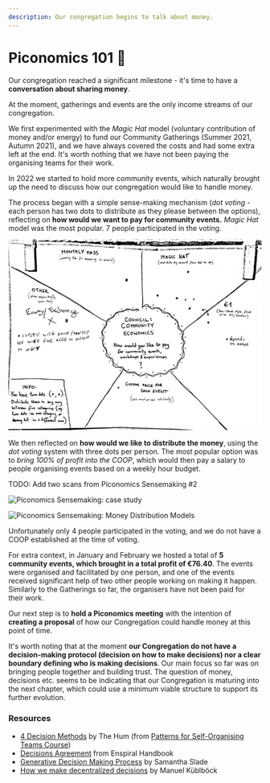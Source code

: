 ```yaml
---
description: Our congregation begins to talk about money.
---
```


# Piconomics 101 🍪

Our congregation reached a significant milestone - it's time to have a **conversation about sharing money**.

At the moment, gatherings and events are the only income streams of our congregation.

We first experimented with the *Magic Hat* model (voluntary contribution of money and/or energy) to fund our Community Gatherings (Summer 2021, Autumn 2021), and we have always covered the costs and had some extra left at the end. It's worth nothing that we have not been paying the organising teams for their work.

In 2022 we started to hold more community events, which naturally brought up the need to discuss how our congregation would like to handle money.

The process began with a simple sense-making mechanism (*dot voting* - each person has two dots to distribute as they please between the options), reflecting on **how would we want to pay for community events.** *Magic Hat* model was the most popular. 7 people participated in the voting.

![Piconomics Sensemaking: How to Pay for Events](../.gitbook/assets/piconomics-events.jpg)

We then reflected on **how would we like to distribute the money**, using the *dot voting* system with three dots per person. The most popular option was to *bring 100% of profit into the COOP*, which would then pay a salary to people organising events based on a weekly hour budget. 

TODO: Add two scans from Piconomics Sensemaking #2 

![Piconomics Sensemaking: case study](.gitbook/assets/piconomics-case-study.jpeg)

![Piconomics Sensemaking: Money Distribution Models](.gitbook/assets/piconomics-money-models.jpeg)

Unfortunately only 4 people participated in the voting, and we do not have a COOP established at the time of voting. 

For extra context, in January and February we hosted a total of **5 community events, which brought in a total profit of €76.40**. The events were organised and facilitated by one person, and one of the events received significant help of two other people working on making it happen. Similarly to the Gatherings so far, the organisers have not been paid for their work.

Our next step is to **hold a Piconomics meeting** with the intention of **creating a proposal** of how our Congregation could handle money at this point of time.

It's worth noting that at the moment **our Congregation do not have a decision-making protocol (decision on how to make decisions) nor a clear boundary defining who is making decisions**. Our main focus so far was on bringing people together and building trust. The question of money, decisions etc. seems to be indicating that our Congregation is maturing into the next chapter, which could use a minimum viable structure to support its further evolution.


### Resources
- [4 Decision Methods](https://import.cdn.thinkific.com/241646/4DecisionMethodsforDecentralisedTeams-200303-143417.pdf) by The Hum (from [Patterns for Self-Organising Teams Course](https://www.thehum.org/online-course))
- [Decisions Agreement](https://handbook.enspiral.com/agreements/decisions) from Enspiral Handbook
- [Generative Decision Making Process](https://medium.com/percolab-droplets/generative-decision-making-process-cf0b131c5ac4) by Samantha Slade
- [How we make decentralized decisions](https://medium.com/the-caring-network-company/how-we-make-decentralized-decisions-ad869417b772) by Manuel Küblböck